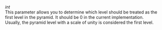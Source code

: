  _int_  
This parameter allows you to determine which level should be treated as the first level in the pyramid. It should be 0 in the current implementation. Usually, the pyramid level with a scale of unity is considered the first level.